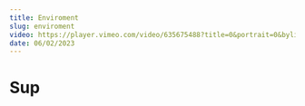 ```yaml
---
title: Enviroment
slug: enviroment
video: https://player.vimeo.com/video/635675488?title=0&portrait=0&byline=0&autoplay=1&loop=1&transparent=1
date: 06/02/2023
---
```


# Sup
